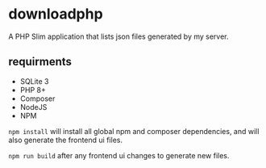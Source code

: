 # downloadphp

A PHP Slim application that lists json files generated by my server.  

## requirments

- SQLite 3
- PHP 8+
- Composer
- NodeJS
- NPM

`npm install` will install all global npm and composer dependencies, and will also generate the frontend ui files.  

`npm run build` after any frontend ui changes to generate new files.  
